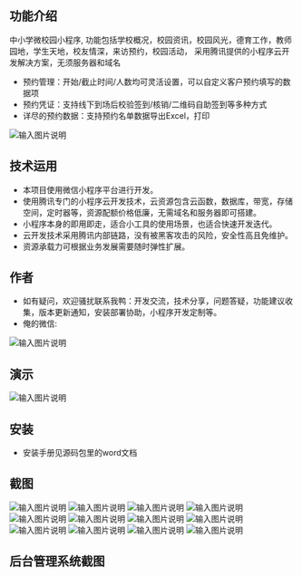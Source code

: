 ## 功能介绍 
    
中小学微校园小程序, 功能包括学校概况，校园资讯，校园风光，德育工作，教师园地，学生天地，校友情深，来访预约，校园活动，
采用腾讯提供的小程序云开发解决方案，无须服务器和域名

- 预约管理：开始/截止时间/人数均可灵活设置，可以自定义客户预约填写的数据项
- 预约凭证：支持线下到场后校验签到/核销/二维码自助签到等多种方式
- 详尽的预约数据：支持预约名单数据导出Excel，打印

![输入图片说明](demo/2f7797fe6d6de727d52edac94b3319c.png)

## 技术运用
- 本项目使用微信小程序平台进行开发。
- 使用腾讯专门的小程序云开发技术，云资源包含云函数，数据库，带宽，存储空间，定时器等，资源配额价格低廉，无需域名和服务器即可搭建。
- 小程序本身的即用即走，适合小工具的使用场景，也适合快速开发迭代。
- 云开发技术采用腾讯内部链路，没有被黑客攻击的风险，安全性高且免维护。
- 资源承载力可根据业务发展需要随时弹性扩展。  



## 作者
- 如有疑问，欢迎骚扰联系我鸭：开发交流，技术分享，问题答疑，功能建议收集，版本更新通知，安装部署协助，小程序开发定制等。
- 俺的微信:

![输入图片说明](https://gitee.com/naive2021/smartcollege/raw/master/demo/author.jpg)



## 演示

![输入图片说明](demo/2f7797fe6d6de727d52edac94b3319c.png)

 

## 安装

- 安装手册见源码包里的word文档




## 截图

![输入图片说明](demo/1645253302(1).png) 
![输入图片说明](demo/1645253319(1).png)
![输入图片说明](demo/1645253344(1).png)
![输入图片说明](demo/1645253359(1).png)
![输入图片说明](demo/image.png)
![输入图片说明](demo/1645253415(1).jpg)
![输入图片说明](demo/1645253431(1).png)
![输入图片说明](demo/1645253445(1).png)
![输入图片说明](demo/1645253466(1).png)
![输入图片说明](demo/1645253487(1).png)
![输入图片说明](demo/1645253509(1).png)
![输入图片说明](demo/1645253534(1).jpg)


## 后台管理系统截图

